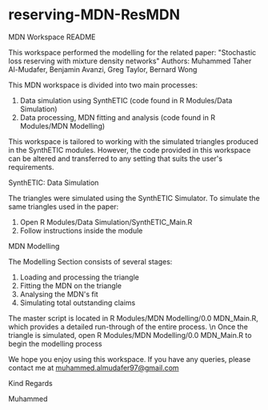 # reserving-MDN-ResMDN

MDN Workspace README

This workspace performed the modelling for the related paper:
"Stochastic loss reserving with mixture density networks"
Authors: Muhammed Taher Al-Mudafer, Benjamin Avanzi, Greg Taylor, Bernard Wong

This MDN workspace is divided into two main processes:
1. Data simulation using SynthETIC (code found in R Modules/Data Simulation)
2. Data processing, MDN fitting and analysis (code found in R Modules/MDN Modelling)

This workspace is tailored to working with the simulated triangles produced in the SynthETIC modules. 
However, the code provided in this workspace can be altered and transferred to any setting that suits the user's requirements.


SynthETIC: Data Simulation

The triangles were simulated using the SynthETIC Simulator. To simulate the same triangles used in the paper:

1. Open R Modules/Data Simulation/SynthETIC_Main.R
2. Follow instructions inside the module




MDN Modelling

The Modelling Section consists of several stages:

1. Loading and processing the triangle
2. Fitting the MDN on the triangle
3. Analysing the MDN's fit
4. Simulating total outstanding claims

The master script is located in R Modules/MDN Modelling/0.0 MDN_Main.R, which provides a detailed run-through of the entire process. \n
Once the triangle is simulated, open R Modules/MDN Modelling/0.0 MDN_Main.R to begin the modelling process



We hope you enjoy using this workspace. If you have any queries, please contact me at muhammed.almudafer97@gmail.com

Kind Regards

Muhammed



